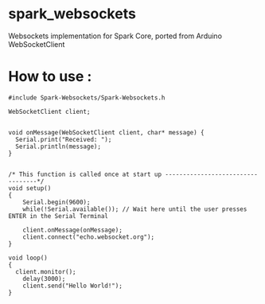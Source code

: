 spark_websockets
================

Websockets implementation for Spark Core, ported from Arduino WebSocketClient



How to use :
==============
```
#include Spark-Websockets/Spark-Websockets.h

WebSocketClient client;


void onMessage(WebSocketClient client, char* message) {
  Serial.print("Received: ");
  Serial.println(message);
}


/* This function is called once at start up ----------------------------------*/
void setup()
{
	Serial.begin(9600);
	while(!Serial.available()); // Wait here until the user presses ENTER in the Serial Terminal
	
	client.onMessage(onMessage);
	client.connect("echo.websocket.org");
}

void loop()
{
  client.monitor();
	delay(3000);
	client.send("Hello World!");
}

```
